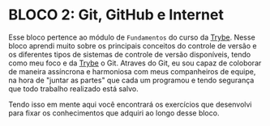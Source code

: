 # BLOCO 2: Git, GitHub e Internet

Esse bloco pertence ao módulo de `Fundamentos` do curso da [Trybe](https://www.betrybe.com/). Nesse bloco aprendi muito sobre os principais conceitos do controle de versão e os diferentes tipos de sistemas de controle de versão disponíveis, tendo como meu foco e da [Trybe](https://www.betrybe.com/) o Git.
Atraves do Git, eu sou capaz de coloborar de maneira assíncrona e harmoniosa com meus companheiros de equipe, na hora de "juntar as partes" que cada um programou e tendo segurança que todo trabalho realizado está salvo.

Tendo isso em mente aqui você encontrará os exercícios que desenvolvi para fixar os conhecimentos que adquiri ao longo desse bloco.
